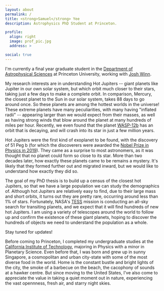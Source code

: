 ```yaml
---
layout: about
permalink: /
title: <strong>Samuel</strong> Yee
description: Astrophysics PhD Student at Princeton.

profile:
  align: right
  image: prof_pic.jpg
  address: >

social: true
---
```


I'm currently a final year graduate student in the [Department of Astrophysical Sciences](https://www.astro.princeton.edu) at Princeton University, working with [Josh Winn](https://web.astro.princeton.edu/people/joshua-winn).

My research interests are in understanding Hot Jupiters -- giant planets like Jupiter in our own solar system, but which orbit much closer to their stars, taking just a few days to make a complete orbit.
In comparison, Mercury, the closest planet to the Sun in our solar system, takes 88 days to go around once.
So these planets are among the hottest worlds in the universe!
These extreme planets have many peculiarities, with many having "inflated radii" -- appearing larger than we would expect from their masses, as well as having strong winds that blow around the planet at many hundreds of miles per hour.
Recently, we even found that the planet [WASP-12b](https://arxiv.org/abs/1911.09131) has an orbit that is decaying, and will crash into its star in just a few million years.

Hot Jupiters were the first kind of exoplanet to be found, with the discovery of 51 Peg b (for which the discoverers were awarded the [Nobel Prize in Physics in 2019](https://www.nobelprize.org/prizes/physics/2019/summary/)).
They came as a surprise to most astronomers, as it was thought that no planet could form so close to its star.
More than two decades later, how exactly these planets came to be remains a mystery.
It's likely that they formed further out and migrated inward, but we would like to understand how exactly they did so.

The goal of my PhD thesis is to build up a census of the closest hot Jupiters, so that we have a large population we can study the demographics of.
Although hot Jupiters are relatively easy to find, due to their large mass and short orbits, it turns out they are pretty rare, occurring around less than 1% of stars.
Fortunately, NASA's [TESS](https://tess.gsfc.nasa.gov/) mission is conducting an all-sky search for transiting planets, and we expect that it will find hundreds of new hot Jupiters.
I am using a variety of telescopes around the world to follow up and confirm the existence of these giant planets, hoping to discover the hundreds of objects we need to understand the population as a whole.

Stay tuned for updates!

Before coming to Princeton, I completed my undergraduate studies at the [California Institute of Technology](https://www.caltech.edu), majoring in Physics with a minor in Planetary Science. Even before that, I was born and grew up in sunny Singapore, a cosmopolitan and urban city-state with some of the most diverse food in the world. Home is the constant bustle and bright lights of the city, the smoke of a barbecue on the beach, the cacophony of sounds at a hawker centre. But since moving to the United States, I've also come to appreciate the value in taking a quiet moment out in nature, experiencing the vast opennness, fresh air, and starry night skies.
